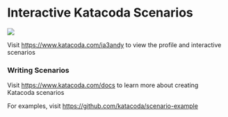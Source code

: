 # Interactive Katacoda Scenarios

[![](http://shields.katacoda.com/katacoda/ia3andy/count.svg)](https://www.katacoda.com/ia3andy "Get your profile on Katacoda.com")

Visit https://www.katacoda.com/ia3andy to view the profile and interactive scenarios

### Writing Scenarios
Visit https://www.katacoda.com/docs to learn more about creating Katacoda scenarios

For examples, visit https://github.com/katacoda/scenario-example
